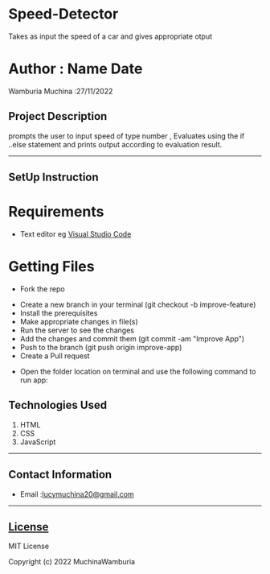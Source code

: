 # Speed-Detector
Takes as input the speed of a car and gives appropriate otput
# Author : Name Date
Wamburia Muchina :27/11/2022
## Project Description
prompts the user to input speed of type number , Evaluates using the if ..else statement and prints output according to evaluation result.
******
## SetUp Instruction
# Requirements
* Text editor eg [Visual Studio Code](https://code.visualstudio.com/download)
# Getting Files
* Fork the repo
- Create a new branch in your terminal (git checkout -b improve-feature)
- Install the prerequisites
- Make appropriate changes in file(s)
- Run the server to see the changes
- Add the changes and commit them (git commit -am "Improve App")
- Push to the branch (git push origin improve-app)
- Create a Pull request
* Open the folder location on terminal and use the following command to run app:

## Technologies Used
1. HTML
2. CSS
3. JavaScript
*****
## Contact Information
* Email :lucymuchina20@gmail.com
*****
## [License](LICENSE)
MIT License

Copyright (c) 2022 MuchinaWamburia